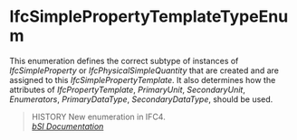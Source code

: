 IfcSimplePropertyTemplateTypeEnum
=================================
This enumeration defines the correct subtype of instances of
_IfcSimpleProperty_ or _IfcPhysicalSimpleQuantity_ that are created and are
assigned to this _IfcSimplePropertyTemplate_. It also determines how the
attributes of _IfcPropertyTemplate_, _PrimaryUnit_, _SecondaryUnit_,
_Enumerators_, _PrimaryDataType_, _SecondaryDataType_, should be used.  
  
> HISTORY  New enumeration in IFC4.  
[ _bSI
Documentation_](https://standards.buildingsmart.org/IFC/DEV/IFC4_2/FINAL/HTML/schema/ifckernel/lexical/ifcsimplepropertytemplatetypeenum.htm)


